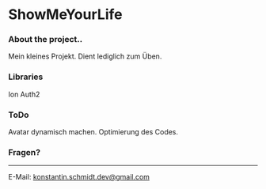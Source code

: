 ShowMeYourLife
==============
### About the project..

Mein kleines Projekt. Dient lediglich zum Üben.

### Libraries

Ion Auth2

### ToDo
Avatar dynamisch machen.
Optimierung des Codes.

### Fragen?
-------
E-Mail: konstantin.schmidt.dev@gmail.com
